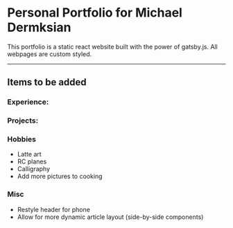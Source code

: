 # Personal Portfolio for Michael Dermksian

This portfolio is a static react website built with the power of gatsby.js. All webpages are custom styled.

---
## Items to be added
### Experience:
### Projects:
### Hobbies
- Latte art
- RC planes
- Calligraphy
- Add more pictures to cooking
### Misc
- Restyle header for phone
- Allow for more dynamic article layout (side-by-side components)
